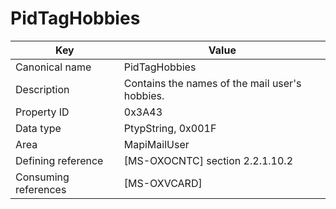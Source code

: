 # PidTagHobbies

| Key | Value |
|---|---|
| Canonical name | PidTagHobbies |
| Description | Contains the names of the mail user's hobbies. |
| Property ID | 0x3A43 |
| Data type | PtypString, 0x001F |
| Area | MapiMailUser |
| Defining reference | [MS-OXOCNTC] section 2.2.1.10.2 |
| Consuming references | [MS-OXVCARD] |
